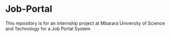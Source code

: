 # Job-Portal
This repository is for an internship project at Mbarara University of Science and Technology for a Job Portal System
